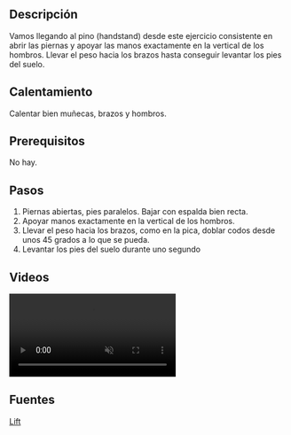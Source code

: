 ## Descripción

Vamos llegando al pino (handstand) desde este ejercicio consistente en abrir las piernas y apoyar las manos exactamente en la vertical de los hombros. Llevar el peso hacia los brazos hasta conseguir levantar los pies del suelo.


## Calentamiento

Calentar bien muñecas, brazos y hombros.

## Prerequisitos

No hay.

## Pasos

1. Piernas abiertas, pies paralelos. Bajar con espalda bien recta.
2. Apoyar manos exactamente en la vertical de los hombros.
3. Llevar el peso hacia los brazos, como en la pica, doblar codos desde unos 45 grados a lo que se pueda.
4. Levantar los pies del suelo durante uno segundo

## Videos

<video width="{{config.video.width}}" height="{{config.video.height}}" muted preload="auto" controls>
  <source src="{{config.site_url}}video/levantamiento.mp4" type="video/mp4">  
  Your browser does not support the video tag.
</video>


## Fuentes

[Lift](/varios/fuentes/#lift)